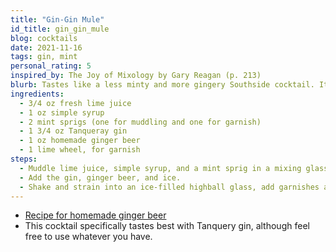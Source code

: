 ```yaml
---
title: "Gin-Gin Mule"
id_title: gin_gin_mule
blog: cocktails
date: 2021-11-16
tags: gin, mint
personal_rating: 5
inspired_by: The Joy of Mixology by Gary Reagan (p. 213)
blurb: Tastes like a less minty and more gingery Southside cocktail. It's dayum good.
ingredients:
  - 3/4 oz fresh lime juice
  - 1 oz simple syrup
  - 2 mint sprigs (one for muddling and one for garnish)
  - 1 3/4 oz Tanqueray gin
  - 1 oz homemade ginger beer
  - 1 lime wheel, for garnish
steps:
  - Muddle lime juice, simple syrup, and a mint sprig in a mixing glass.
  - Add the gin, ginger beer, and ice.
  - Shake and strain into an ice-filled highball glass, add garnishes and straws.
---
```

- [Recipe for homemade ginger beer](/cocktails/ginger_beer)
- This cocktail specifically tastes best with Tanquery gin, although feel free to use whatever you have.
